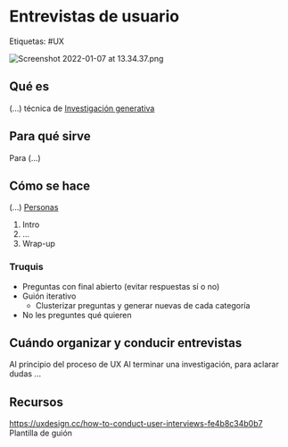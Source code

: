 # Entrevistas de usuario
Etiquetas: #UX 

![Screenshot 2022-01-07 at 13.34.37.png](../../screenshot-20220107-at-13.34.37.png)

## Qué es
(...) técnica de [Investigación generativa](../../diseo-de-experiencia/investigacin/tipos-de-investigacin/investigacin-generativa.md) 

## Para qué sirve
Para (...)

## Cómo se hace
(...) [Personas](../../diseo-de-experiencia/investigacin/tcnicas-de-investigacin/personas.md)

1. Intro
2. ...
3. Wrap-up

### Truquis
- Preguntas con final abierto (evitar respuestas sí o no)
- Guión iterativo
	- Clusterizar preguntas y generar nuevas de cada categoría
- No les preguntes qué quieren

## Cuándo organizar y conducir entrevistas
Al principio del proceso de UX
Al terminar una investigación, para aclarar dudas
...

## Recursos
https://uxdesign.cc/how-to-conduct-user-interviews-fe4b8c34b0b7
Plantilla de guión